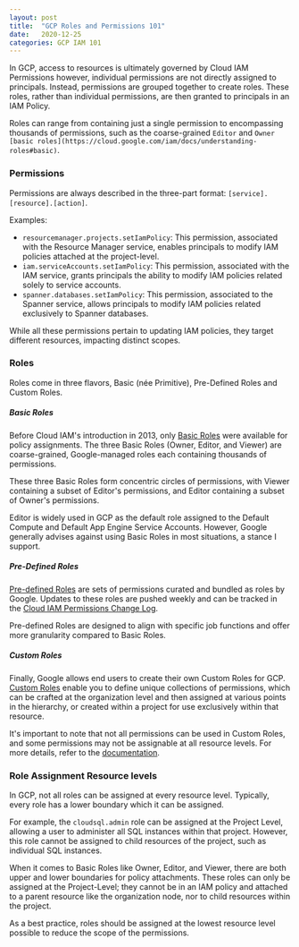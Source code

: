 ```yaml
---
layout: post
title:  "GCP Roles and Permissions 101"
date:   2020-12-25
categories: GCP IAM 101
---
```



In GCP, access to resources is ultimately governed by Cloud IAM Permissions however, individual permissions are not directly assigned to principals. Instead, permissions are grouped together to create roles. These roles, rather than individual permissions, are then granted to principals in an IAM Policy.

Roles can range from containing just a single permission to encompassing thousands of permissions, such as the coarse-grained `Editor` and `Owner` `[basic roles](https://cloud.google.com/iam/docs/understanding-roles#basic)`.


### **Permissions**

Permissions are always described in the three-part format: `[service].[resource].[action]`.

Examples:

- `resourcemanager.projects.setIamPolicy`: This permission, associated with the Resource Manager service, enables principals to modify IAM policies attached at the project-level.
- `iam.serviceAccounts.setIamPolicy`: This permission, associated with the IAM service, grants principals the ability to modify IAM policies related solely to service accounts.
- `spanner.databases.setIamPolicy`: This permission, associated to the Spanner service, allows principals to modify IAM policies related exclusively to Spanner databases.

While all these permissions pertain to updating IAM policies, they target different resources, impacting distinct scopes.


### **Roles**

Roles come in three flavors, Basic (née Primitive), Pre-Defined Roles and Custom Roles.

##### Basic Roles

Before Cloud IAM's introduction in 2013, only [Basic Roles](https://cloud.google.com/iam/docs/understanding-roles#basic) were available for policy assignments. The three Basic Roles (Owner, Editor, and Viewer) are coarse-grained, Google-managed roles each containing thousands of permissions.

These three Basic Roles form concentric circles of permissions, with Viewer containing a subset of Editor's permissions, and Editor containing a subset of Owner's permissions.

Editor is widely used in GCP as the default role assigned to the Default Compute and Default App Engine Service Accounts. However, Google generally advises against using Basic Roles in most situations, a stance I support.

##### Pre-Defined Roles

[Pre-defined Roles](https://cloud.google.com/iam/docs/understanding-roles#predefined) are sets of permissions curated and bundled as roles by Google. Updates to these roles are pushed weekly and can be tracked in the [Cloud IAM Permissions Change Log](https://cloud.google.com/iam/docs/permissions-change-log). 

Pre-defined Roles are designed to align with specific job functions and offer more granularity compared to Basic Roles.
 

##### Custom Roles

Finally, Google allows end users to create their own Custom Roles for GCP. [Custom Roles](https://cloud.google.com/iam/docs/creating-custom-roles) enable you to define unique collections of permissions, which can be crafted at the organization level and then assigned at various points in the hierarchy, or created within a project for use exclusively within that resource.

It's important to note that not all permissions can be used in Custom Roles, and some permissions may not be assignable at all resource levels. For more details, refer to the [documentation](https://cloud.google.com/iam/docs/custom-roles-permissions-support).


### Role Assignment Resource levels

In GCP, not all roles can be assigned at every resource level. Typically, every role has a lower boundary which it can be assigned. 

For example, the `cloudsql.admin` role can be assigned at the Project Level, allowing a user to administer all SQL instances within that project. However, this role cannot be assigned to child resources of the project, such as individual SQL instances.

When it comes to Basic Roles like Owner, Editor, and Viewer, there are both upper and lower boundaries for policy attachments. These roles can only be assigned at the Project-Level; they cannot be in an IAM policy and attached to a parent resource like the organization node, nor to child resources within the project.

As a best practice, roles should be assigned at the lowest resource level possible to reduce the scope of the permissions.   


